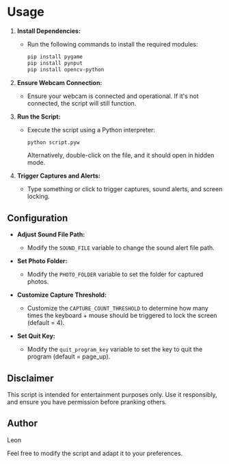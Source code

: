 # Usage

1. **Install Dependencies:**
    - Run the following commands to install the required modules:
        ```bash
        pip install pygame
        pip install pynput
        pip install opencv-python
        ```

2. **Ensure Webcam Connection:**
    - Ensure your webcam is connected and operational. If it's not connected, the script will still function.

3. **Run the Script:**
    - Execute the script using a Python interpreter:
        ```bash
        python script.pyw
        ```
        Alternatively, double-click on the file, and it should open in hidden mode.

4. **Trigger Captures and Alerts:**
    - Type something or click to trigger captures, sound alerts, and screen locking.

 ## Configuration

 - **Adjust Sound File Path:**
   - Modify the `SOUND_FILE` variable to change the sound alert file path.

 - **Set Photo Folder:**
   - Modify the `PHOTO_FOLDER` variable to set the folder for captured photos.

 - **Customize Capture Threshold:**
   - Customize the `CAPTURE_COUNT_THRESHOLD` to determine how many times the keyboard + mouse should be triggered to lock the screen (default = 4).

 - **Set Quit Key:**
   - Modify the `quit_program_key` variable to set the key to quit the program (default = page_up).

 ## Disclaimer

 This script is intended for entertainment purposes only. Use it responsibly, and ensure you have permission before pranking others.

 ## Author

 Leon

Feel free to modify the script and adapt it to your preferences.

